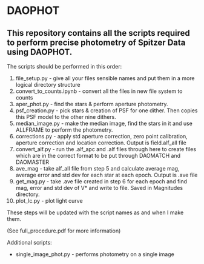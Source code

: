 # DAOPHOT

## This repository contains all the scripts required to perform precise photometry of Spitzer Data using DAOPHOT.

The scripts should be performed in this order:
1. file_setup.py - give all your files sensible names and put them in a more logical directory structure
2. convert_to_counts.ipynb - convert all the files in new file system to counts
2. aper_phot.py - find the stars & perform aperture photometry.
3. psf_creation.py - pick stars & creation of PSF for one dither. Then copies this PSF model to the other nine dithers.
4. median_image.py - make the median image, find the stars in it and use ALLFRAME to perform the photometry.
5. corrections.py - apply std aperture correction, zero point calibration, aperture correction and location correction. Output is field.alf_all file
6. convert_alf.py - run the .alf_apc and .alf files through here to create files which are in the correct format to be put through DAOMATCH and DAOMASTER
6. ave_mag - take alf_all file from step 5 and calculate average mag, average error and std dev for each star at each epoch. Output is .ave file
7. get_mag.py - take .ave file created in step 6 for each epoch and find mag, error and std dev of V* and write to file. Saved in Magnitudes directory.
8. plot_lc.py - plot light curve

These steps will be updated with the script names as and when I make them.

(See full_procedure.pdf for more information)

Additional scripts:
- single_image_phot.py - performs photometry on a single image 


